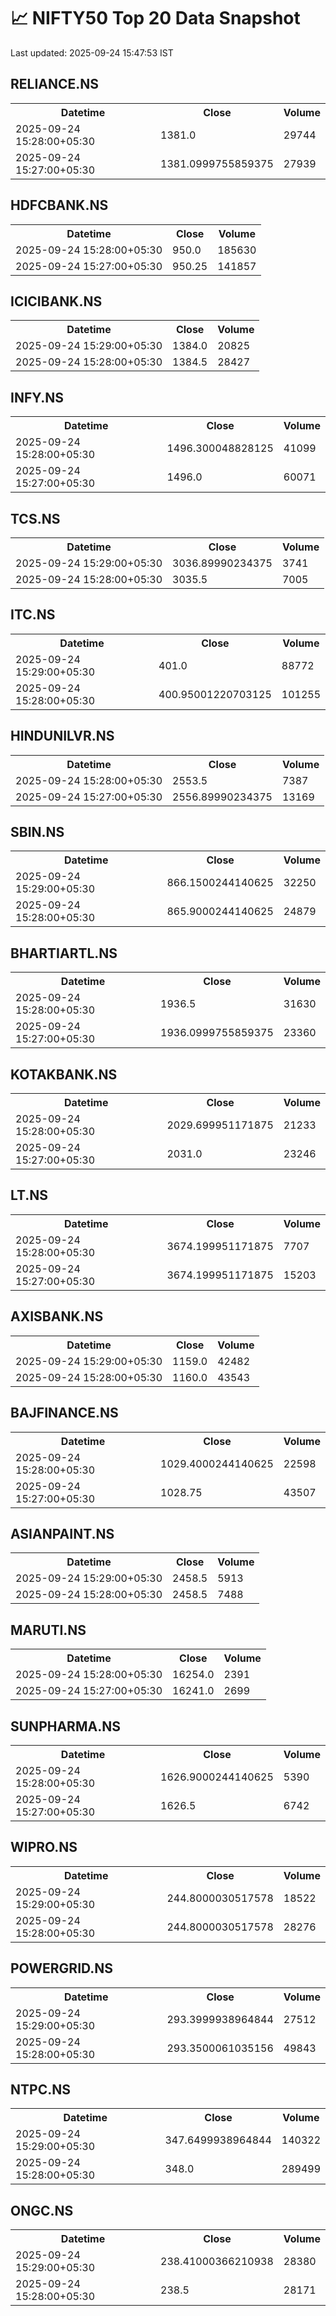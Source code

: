 # 📈 NIFTY50 Top 20 Data Snapshot

Last updated: 2025-09-24 15:47:53 IST

## RELIANCE.NS

<table>
  <tr><th>Datetime</th><th>Close</th><th>Volume</th></tr>
  <tr><td>2025-09-24 15:28:00+05:30</td><td>1381.0</td><td>29744</td></tr>
  <tr><td>2025-09-24 15:27:00+05:30</td><td>1381.0999755859375</td><td>27939</td></tr>
</table>

## HDFCBANK.NS

<table>
  <tr><th>Datetime</th><th>Close</th><th>Volume</th></tr>
  <tr><td>2025-09-24 15:28:00+05:30</td><td>950.0</td><td>185630</td></tr>
  <tr><td>2025-09-24 15:27:00+05:30</td><td>950.25</td><td>141857</td></tr>
</table>

## ICICIBANK.NS

<table>
  <tr><th>Datetime</th><th>Close</th><th>Volume</th></tr>
  <tr><td>2025-09-24 15:29:00+05:30</td><td>1384.0</td><td>20825</td></tr>
  <tr><td>2025-09-24 15:28:00+05:30</td><td>1384.5</td><td>28427</td></tr>
</table>

## INFY.NS

<table>
  <tr><th>Datetime</th><th>Close</th><th>Volume</th></tr>
  <tr><td>2025-09-24 15:28:00+05:30</td><td>1496.300048828125</td><td>41099</td></tr>
  <tr><td>2025-09-24 15:27:00+05:30</td><td>1496.0</td><td>60071</td></tr>
</table>

## TCS.NS

<table>
  <tr><th>Datetime</th><th>Close</th><th>Volume</th></tr>
  <tr><td>2025-09-24 15:29:00+05:30</td><td>3036.89990234375</td><td>3741</td></tr>
  <tr><td>2025-09-24 15:28:00+05:30</td><td>3035.5</td><td>7005</td></tr>
</table>

## ITC.NS

<table>
  <tr><th>Datetime</th><th>Close</th><th>Volume</th></tr>
  <tr><td>2025-09-24 15:29:00+05:30</td><td>401.0</td><td>88772</td></tr>
  <tr><td>2025-09-24 15:28:00+05:30</td><td>400.95001220703125</td><td>101255</td></tr>
</table>

## HINDUNILVR.NS

<table>
  <tr><th>Datetime</th><th>Close</th><th>Volume</th></tr>
  <tr><td>2025-09-24 15:28:00+05:30</td><td>2553.5</td><td>7387</td></tr>
  <tr><td>2025-09-24 15:27:00+05:30</td><td>2556.89990234375</td><td>13169</td></tr>
</table>

## SBIN.NS

<table>
  <tr><th>Datetime</th><th>Close</th><th>Volume</th></tr>
  <tr><td>2025-09-24 15:29:00+05:30</td><td>866.1500244140625</td><td>32250</td></tr>
  <tr><td>2025-09-24 15:28:00+05:30</td><td>865.9000244140625</td><td>24879</td></tr>
</table>

## BHARTIARTL.NS

<table>
  <tr><th>Datetime</th><th>Close</th><th>Volume</th></tr>
  <tr><td>2025-09-24 15:28:00+05:30</td><td>1936.5</td><td>31630</td></tr>
  <tr><td>2025-09-24 15:27:00+05:30</td><td>1936.0999755859375</td><td>23360</td></tr>
</table>

## KOTAKBANK.NS

<table>
  <tr><th>Datetime</th><th>Close</th><th>Volume</th></tr>
  <tr><td>2025-09-24 15:28:00+05:30</td><td>2029.699951171875</td><td>21233</td></tr>
  <tr><td>2025-09-24 15:27:00+05:30</td><td>2031.0</td><td>23246</td></tr>
</table>

## LT.NS

<table>
  <tr><th>Datetime</th><th>Close</th><th>Volume</th></tr>
  <tr><td>2025-09-24 15:28:00+05:30</td><td>3674.199951171875</td><td>7707</td></tr>
  <tr><td>2025-09-24 15:27:00+05:30</td><td>3674.199951171875</td><td>15203</td></tr>
</table>

## AXISBANK.NS

<table>
  <tr><th>Datetime</th><th>Close</th><th>Volume</th></tr>
  <tr><td>2025-09-24 15:29:00+05:30</td><td>1159.0</td><td>42482</td></tr>
  <tr><td>2025-09-24 15:28:00+05:30</td><td>1160.0</td><td>43543</td></tr>
</table>

## BAJFINANCE.NS

<table>
  <tr><th>Datetime</th><th>Close</th><th>Volume</th></tr>
  <tr><td>2025-09-24 15:28:00+05:30</td><td>1029.4000244140625</td><td>22598</td></tr>
  <tr><td>2025-09-24 15:27:00+05:30</td><td>1028.75</td><td>43507</td></tr>
</table>

## ASIANPAINT.NS

<table>
  <tr><th>Datetime</th><th>Close</th><th>Volume</th></tr>
  <tr><td>2025-09-24 15:29:00+05:30</td><td>2458.5</td><td>5913</td></tr>
  <tr><td>2025-09-24 15:28:00+05:30</td><td>2458.5</td><td>7488</td></tr>
</table>

## MARUTI.NS

<table>
  <tr><th>Datetime</th><th>Close</th><th>Volume</th></tr>
  <tr><td>2025-09-24 15:28:00+05:30</td><td>16254.0</td><td>2391</td></tr>
  <tr><td>2025-09-24 15:27:00+05:30</td><td>16241.0</td><td>2699</td></tr>
</table>

## SUNPHARMA.NS

<table>
  <tr><th>Datetime</th><th>Close</th><th>Volume</th></tr>
  <tr><td>2025-09-24 15:28:00+05:30</td><td>1626.9000244140625</td><td>5390</td></tr>
  <tr><td>2025-09-24 15:27:00+05:30</td><td>1626.5</td><td>6742</td></tr>
</table>

## WIPRO.NS

<table>
  <tr><th>Datetime</th><th>Close</th><th>Volume</th></tr>
  <tr><td>2025-09-24 15:29:00+05:30</td><td>244.8000030517578</td><td>18522</td></tr>
  <tr><td>2025-09-24 15:28:00+05:30</td><td>244.8000030517578</td><td>28276</td></tr>
</table>

## POWERGRID.NS

<table>
  <tr><th>Datetime</th><th>Close</th><th>Volume</th></tr>
  <tr><td>2025-09-24 15:29:00+05:30</td><td>293.3999938964844</td><td>27512</td></tr>
  <tr><td>2025-09-24 15:28:00+05:30</td><td>293.3500061035156</td><td>49843</td></tr>
</table>

## NTPC.NS

<table>
  <tr><th>Datetime</th><th>Close</th><th>Volume</th></tr>
  <tr><td>2025-09-24 15:29:00+05:30</td><td>347.6499938964844</td><td>140322</td></tr>
  <tr><td>2025-09-24 15:28:00+05:30</td><td>348.0</td><td>289499</td></tr>
</table>

## ONGC.NS

<table>
  <tr><th>Datetime</th><th>Close</th><th>Volume</th></tr>
  <tr><td>2025-09-24 15:29:00+05:30</td><td>238.41000366210938</td><td>28380</td></tr>
  <tr><td>2025-09-24 15:28:00+05:30</td><td>238.5</td><td>28171</td></tr>
</table>

